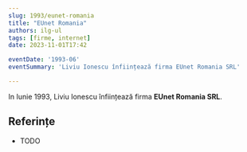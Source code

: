 ```yaml
---
slug: 1993/eunet-romania
title: "EUnet Romania"
authors: ilg-ul
tags: [firme, internet]
date: 2023-11-01T17:42

eventDate: '1993-06'
eventSummary: 'Liviu Ionescu înființează firma EUnet Romania SRL'

---
```


In Iunie 1993, Liviu Ionescu înființează firma **EUnet Romania SRL**.

<!-- truncate -->

## Referințe

- TODO
